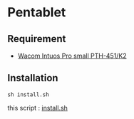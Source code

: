 # Pentablet

## Requirement

* [Wacom Intuos Pro small PTH-451/K2](https://www.wacom.com/ja-jp/products/intuos-pro-small)

## Installation

    sh install.sh

this script : [install.sh](https://github.com/ghsable/dotfiles/blob/master/bin/pentablet/install.sh)

